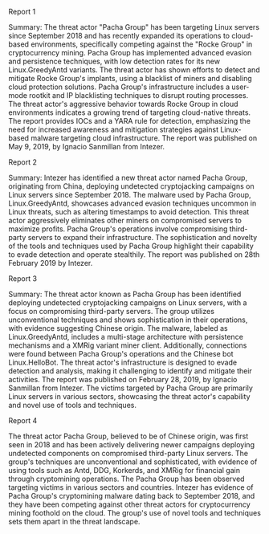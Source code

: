 
Report 1

Summary:
The threat actor "Pacha Group" has been targeting Linux servers since September 2018 and has recently expanded its operations to cloud-based environments, specifically competing against the "Rocke Group" in cryptocurrency mining. Pacha Group has implemented advanced evasion and persistence techniques, with low detection rates for its new Linux.GreedyAntd variants. The threat actor has shown efforts to detect and mitigate Rocke Group's implants, using a blacklist of miners and disabling cloud protection solutions. Pacha Group's infrastructure includes a user-mode rootkit and IP blacklisting techniques to disrupt routing processes. The threat actor's aggressive behavior towards Rocke Group in cloud environments indicates a growing trend of targeting cloud-native threats. The report provides IOCs and a YARA rule for detection, emphasizing the need for increased awareness and mitigation strategies against Linux-based malware targeting cloud infrastructure. The report was published on May 9, 2019, by Ignacio Sanmillan from Intezer.





Report 2

Summary:
Intezer has identified a new threat actor named Pacha Group, originating from China, deploying undetected cryptojacking campaigns on Linux servers since September 2018. The malware used by Pacha Group, Linux.GreedyAntd, showcases advanced evasion techniques uncommon in Linux threats, such as altering timestamps to avoid detection. This threat actor aggressively eliminates other miners on compromised servers to maximize profits. Pacha Group's operations involve compromising third-party servers to expand their infrastructure. The sophistication and novelty of the tools and techniques used by Pacha Group highlight their capability to evade detection and operate stealthily. The report was published on 28th February 2019 by Intezer.





Report 3

Summary:
The threat actor known as Pacha Group has been identified deploying undetected cryptojacking campaigns on Linux servers, with a focus on compromising third-party servers. The group utilizes unconventional techniques and shows sophistication in their operations, with evidence suggesting Chinese origin. The malware, labeled as Linux.GreedyAntd, includes a multi-stage architecture with persistence mechanisms and a XMRig variant miner client. Additionally, connections were found between Pacha Group's operations and the Chinese bot Linux.HelloBot. The threat actor's infrastructure is designed to evade detection and analysis, making it challenging to identify and mitigate their activities. The report was published on February 28, 2019, by Ignacio Sanmillan from Intezer. The victims targeted by Pacha Group are primarily Linux servers in various sectors, showcasing the threat actor's capability and novel use of tools and techniques.





Report 4

The threat actor Pacha Group, believed to be of Chinese origin, was first seen in 2018 and has been actively delivering newer campaigns deploying undetected components on compromised third-party Linux servers. The group's techniques are unconventional and sophisticated, with evidence of using tools such as Antd, DDG, Korkerds, and XMRig for financial gain through cryptomining operations. The Pacha Group has been observed targeting victims in various sectors and countries. Intezer has evidence of Pacha Group's cryptomining malware dating back to September 2018, and they have been competing against other threat actors for cryptocurrency mining foothold on the cloud. The group's use of novel tools and techniques sets them apart in the threat landscape.


